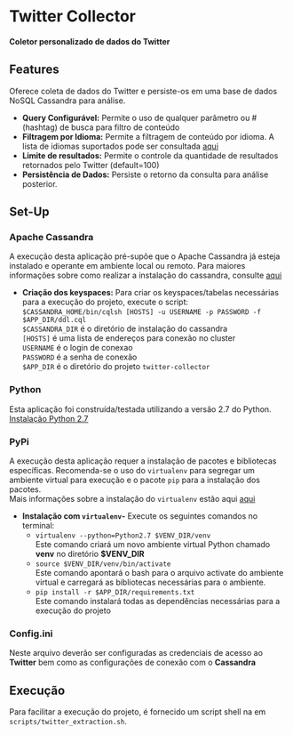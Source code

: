 # Twitter Collector
#### Coletor personalizado de dados do Twitter

## Features
Oferece coleta de dados do Twitter e persiste-os em uma base de dados NoSQL Cassandra para análise.

- **Query Configurável:** Permite o uso de qualquer parâmetro ou # (hashtag) de busca para filtro de conteúdo <br>
- **Filtragem por Idioma:** Permite a filtragem de conteúdo por idioma. A lista de idiomas suportados pode ser consultada <a href=https://developer.twitter.com/en/docs/developer-utilities/supported-languages/api-reference/get-help-languages.html> aqui </a> <br>
- **Limite de resultados:** Permite o controle da quantidade de resultados retornados pelo Twitter (default=100)
- **Persistência de Dados:** Persiste o retorno da consulta para análise posterior.

## Set-Up
### Apache Cassandra
A execução desta aplicação pré-supõe que o Apache Cassandra já esteja instalado e operante em ambiente local ou remoto.
Para maiores informações sobre como realizar a instalação do cassandra, consulte <a href=http://cassandra.apache.org/doc/latest/getting_started/installing.html> aqui </a>

- **Criação dos keyspaces:** Para criar os keyspaces/tabelas necessárias para a execução do projeto, execute o script: <br> `$CASSANDRA_HOME/bin/cqlsh [HOSTS] -u USERNAME -p PASSWORD -f $APP_DIR/ddl.cql` <br>
`$CASSANDRA_DIR` é o diretório de instalação do cassandra <br>
`[HOSTS]` é uma lista de endereços para conexão no cluster <br>
`USERNAME` é o login de conexao <br>
`PASSWORD` é a senha de conexão <br>
`$APP_DIR` é o diretório do projeto `twitter-collector` 


### Python
Esta aplicação foi construída/testada utilizando a versão 2.7 do Python.<br>
<a href=https://www.python.org/download/releases/2.7/>Instalação Python 2.7 </a>

### PyPi
A execução desta aplicação requer a instalação de pacotes e bibliotecas específicas. Recomenda-se o uso do `virtualenv` para segregar um ambiente virtual para execução e o pacote `pip` para a instalação dos pacotes.<br>
Mais informações sobre a instalação do `virtualenv` estão aqui <a href=https://virtualenv.pypa.io/en/stable/installation/>aqui</a>

- **Instalação com `virtualenv`-** Execute os seguintes comandos no terminal:<br>
    - `virtualenv --python=Python2.7 $VENV_DIR/venv` <br>
    Este comando criará um novo ambiente virtual Python chamado **venv** no diretório **$VENV_DIR**
    - `source $VENV_DIR/venv/bin/activate` <br>
    Este comando apontará o bash para o arquivo activate do ambiente virtual e carregará as bibliotecas necessárias para o ambiente.
    - `pip install -r $APP_DIR/requirements.txt` <br>
    Este comando instalará todas as dependências necessárias para a execução do projeto
    
### Config.ini
Neste arquivo deverão ser configuradas as credenciais de acesso ao **Twitter** bem como as configurações de conexão com o **Cassandra**

## Execução
Para facilitar a execução do projeto, é fornecido um script shell na em `scripts/twitter_extraction.sh`.